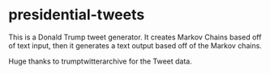 # presidential-tweets

This is a Donald Trump tweet generator.  It creates Markov Chains based off of text input, then it generates a text output based off of the Markov chains. 

Huge thanks to trumptwitterarchive for the Tweet data.
